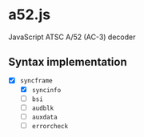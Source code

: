 # a52.js

JavaScript ATSC A/52 (AC-3) decoder

## Syntax implementation
- [x] `syncframe`
    - [x] `syncinfo`
    - [ ] `bsi`
    - [ ] `audblk`
    - [ ] `auxdata`
    - [ ] `errorcheck`
